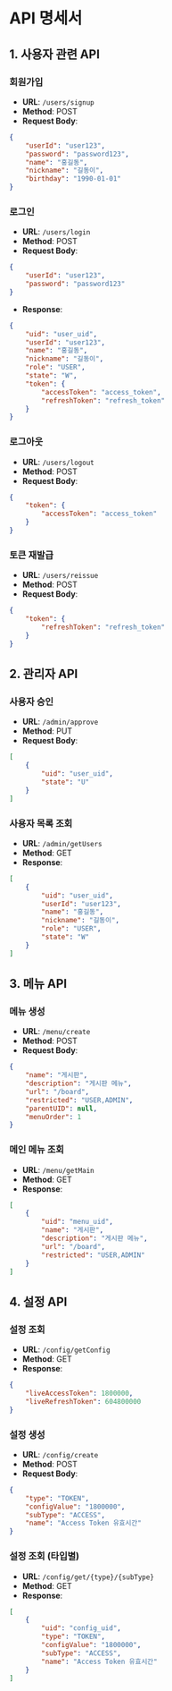# API 명세서

## 1. 사용자 관련 API

### 회원가입
- **URL**: `/users/signup`
- **Method**: POST
- **Request Body**:
```json
{
    "userId": "user123",
    "password": "password123",
    "name": "홍길동",
    "nickname": "길동이",
    "birthday": "1990-01-01"
}
```

### 로그인
- **URL**: `/users/login`
- **Method**: POST
- **Request Body**:
```json
{
    "userId": "user123",
    "password": "password123"
}
```
- **Response**:
```json
{
    "uid": "user_uid",
    "userId": "user123",
    "name": "홍길동",
    "nickname": "길동이",
    "role": "USER",
    "state": "W",
    "token": {
        "accessToken": "access_token",
        "refreshToken": "refresh_token"
    }
}
```

### 로그아웃
- **URL**: `/users/logout`
- **Method**: POST
- **Request Body**:
```json
{
    "token": {
        "accessToken": "access_token"
    }
}
```

### 토큰 재발급
- **URL**: `/users/reissue`
- **Method**: POST
- **Request Body**:
```json
{
    "token": {
        "refreshToken": "refresh_token"
    }
}
```

## 2. 관리자 API

### 사용자 승인
- **URL**: `/admin/approve`
- **Method**: PUT
- **Request Body**:
```json
[
    {
        "uid": "user_uid",
        "state": "U"
    }
]
```

### 사용자 목록 조회
- **URL**: `/admin/getUsers`
- **Method**: GET
- **Response**:
```json
[
    {
        "uid": "user_uid",
        "userId": "user123",
        "name": "홍길동",
        "nickname": "길동이",
        "role": "USER",
        "state": "W"
    }
]
```

## 3. 메뉴 API

### 메뉴 생성
- **URL**: `/menu/create`
- **Method**: POST
- **Request Body**:
```json
{
    "name": "게시판",
    "description": "게시판 메뉴",
    "url": "/board",
    "restricted": "USER,ADMIN",
    "parentUID": null,
    "menuOrder": 1
}
```

### 메인 메뉴 조회
- **URL**: `/menu/getMain`
- **Method**: GET
- **Response**:
```json
[
    {
        "uid": "menu_uid",
        "name": "게시판",
        "description": "게시판 메뉴",
        "url": "/board",
        "restricted": "USER,ADMIN"
    }
]
```

## 4. 설정 API

### 설정 조회
- **URL**: `/config/getConfig`
- **Method**: GET
- **Response**:
```json
{
    "liveAccessToken": 1800000,
    "liveRefreshToken": 604800000
}
```

### 설정 생성
- **URL**: `/config/create`
- **Method**: POST
- **Request Body**:
```json
{
    "type": "TOKEN",
    "configValue": "1800000",
    "subType": "ACCESS",
    "name": "Access Token 유효시간"
}
```

### 설정 조회 (타입별)
- **URL**: `/config/get/{type}/{subType}`
- **Method**: GET
- **Response**:
```json
[
    {
        "uid": "config_uid",
        "type": "TOKEN",
        "configValue": "1800000",
        "subType": "ACCESS",
        "name": "Access Token 유효시간"
    }
]
```
